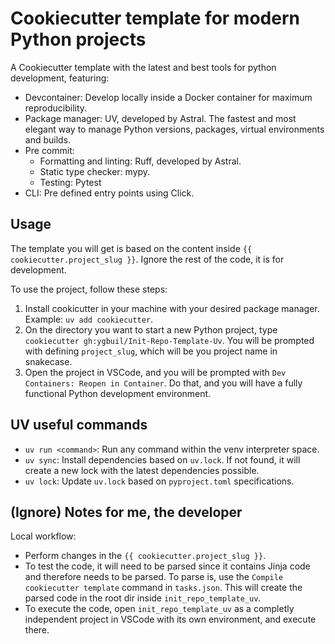 # Cookiecutter template for modern Python projects

A Cookiecutter template with the latest and best tools for python development, featuring:

* Devcontainer: Develop locally inside a Docker container for maximum reproducibility.
* Package manager: UV, developed by Astral. The fastest and most elegant way to manage Python versions, packages, virtual environments and builds.
* Pre commit:
    * Formatting and linting: Ruff, developed by Astral.
    * Static type checker: mypy.
    * Testing: Pytest
* CLI: Pre defined entry points using Click.

## Usage

The template you will get is based on the content inside `{{ cookiecutter.project_slug }}`. Ignore the rest of the code, it is for development.

To use the project, follow these steps:

1. Install cookicutter in your machine with your desired package manager. Example: `uv add cookiecutter`.
2. On the directory you want to start a new Python project, type `cookiecutter gh:ygbuil/Init-Repo-Template-Uv`. You will be prompted with defining `project_slug`, which will be you project name in snakecase.
3. Open the project in VSCode, and you will be prompted with `Dev Containers: Reopen in Container`. Do that, and you will have a fully functional Python development environment.

## UV useful commands

* `uv run <command>`: Run any command within the venv interpreter space.
* `uv sync`: Install dependencies based on `uv.lock`. If not found, it will create a new lock with the latest dependencies possible.
* `uv lock`: Update `uv.lock` based on `pyproject.toml` specifications.

## (Ignore) Notes for me, the developer

Local workflow:
* Perform changes in the `{{ cookiecutter.project_slug }}`.
* To test the code, it will need to be parsed since it contains Jinja code and therefore needs to be parsed. To parse is, use the `Compile cookiecutter template` command in `tasks.json`. This will create the parsed code in the root dir inside `init_repo_template_uv`.
* To execute the code, open `init_repo_template_uv` as a completly independent project in VSCode with its own environment, and execute there. 
